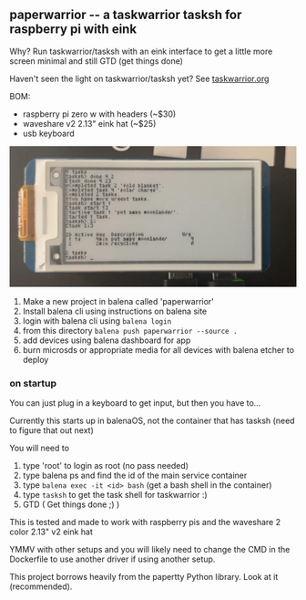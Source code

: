 ## paperwarrior -- a taskwarrior tasksh for raspberry pi with eink 

Why? Run taskwarrior/tasksh with an eink interface to get a little more screen minimal and still GTD (get things done)

Haven't seen the light on taskwarrior/tasksh yet? See [taskwarrior.org](https://taskwarrior.org)

BOM:
- raspberry pi zero w with headers (~$30)
- waveshare v2 2.13" eink hat (~$25)
- usb keyboard

![Picture](./assets/paperwarrior.jpg?raw=true)

1. Make a new project in balena called 'paperwarrior'
2. Install balena cli using instructions on balena site
3. login with balena cli using `balena login`
4. from this directory `balena push paperwarrior --source .`
5. add devices using balena dashboard for app
6. burn microsds or appropriate media for all devices with balena etcher to deploy

### on startup

You can just plug in a keyboard to get input, but then you have to...

Currently this starts up in balenaOS, not the container that has tasksh (need to figure that out next)

You will need to
1. type 'root' to login as root (no pass needed)
2. type balena ps and find the id of the main service container
3. type `balena exec -it <id> bash` (get a bash shell in the container)
4. type `tasksh` to get the task shell for taskwarrior :)
5. GTD ( Get things done ;) )

This is tested and made to work with raspberry pis and the waveshare 2 color 2.13" v2 eink hat

YMMV with other setups and you will likely need to change the CMD in the Dockerfile to use another driver if using another setup.

This project borrows heavily from the papertty Python library. Look at it (recommended). 

[balena-link]:https://balena.io/
[signup-page]:https://dashboard.balena-cloud.com/signup
[gettingStarted-link]:http://balena.io/docs/learn/getting-started/
